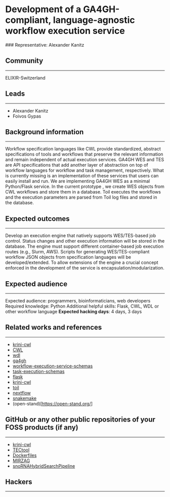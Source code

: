 # Development of a GA4GH-compliant, language-agnostic workflow execution service

### Representative: Alexander Kanitz

## Community
---

ELIXIR-Switzerland

## Leads
---
- Alexander Kanitz
- Foivos Gypas

## Background information
---
Workflow specification languages like CWL provide standardized, abstract specifications of tools and workflows that preserve the relevant information and remain independent of actual execution services. GA4GH WES and TES are API specifications that add another layer of abstraction on top of workflow languages for workflow and task management, respectively. What is currently missing is an implementation of these services that users can easily install and run. We are implementing GA4GH WES as a minimal Python/Flask service. In the current prototype , we create WES objects from CWL workflows and store them in a database. Toil executes the workflows and the execution parameters are parsed from Toil log files and stored in the database.

## Expected outcomes
---

Develop an execution engine that natively supports WES/TES-based job control. Status changes and other execution information will be stored in the database. The engine must support different container-based job execution routes (e.g., Slurm, AWS). Scripts for generating WES/TES-compliant workflow JSON objects from specification languages will be developed/extended. To allow extensions of the engine a crucial concept enforced in the development of the service is encapsulation/modularization.

## Expected audience
---

Expected audience:
programmers, bioinformaticians, web developers
Required knowledge:
Python
Additional helpful skills:
Flask, CWL, WDL or other workflow language
**Expected hacking days**: 4 days, 3 days

## Related works and references
---

- [krini-cwl](https://git.scicore.unibas.ch/krini/krini-cwl)
- [CWL](https://github.com/common-workflow-language/common-workflow-language)
- [wdl](https://software.broadinstitute.org/wdl/)
- [ga4gh](https://www.ga4gh.org/)
- [workflow-execution-service-schemas](https://github.com/ga4gh/workflow-execution-service-schemas)
- [task-execution-schemas](https://github.com/ga4gh/task-execution-schemas)
- [flask](http://flask.pocoo.org/)
- [krini-cwl](https://git.scicore.unibas.ch/krini/krini-cwl)
- [toil](https://github.com/BD2KGenomics/toil)
- [nextflow](https://www.nextflow.io/)
- [snakemake](https://snakemake.readthedocs.io/en/stable/)
- (open-stand)[https://open-stand.org/]

## GitHub or any other public repositories of your FOSS products (if any)
---

- [krini-cwl](https://git.scicore.unibas.ch/krini/krini-cwl)
- [TECtool](https://git.scicore.unibas.ch/zavolan_public/TECtool)
- [Dockerfiles](https://github.com/zavolanlab/Dockerfiles)
- [MIRZAG](https://github.com/zavolanlab/MIRZAG)
- [snoRNAHybridSearchPipeline](https://github.com/zavolanlab/snoRNAHybridSearchPipeline)

## Hackers
---

